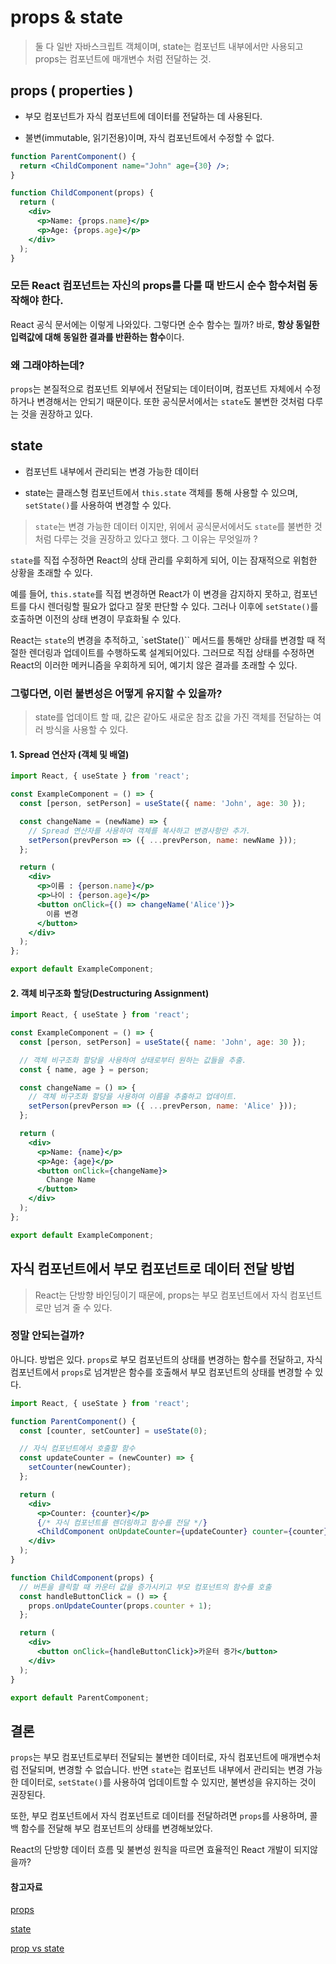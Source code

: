 # props & state
> 둘 다 일반 자바스크립트 객체이며, state는 컴포넌트 내부에서만 사용되고 props는 컴포넌트에 매개변수 처럼 전달하는 것.

## props ( properties )

*  부모 컴포넌트가 자식 컴포넌트에 데이터를 전달하는 데 사용된다.

*  불변(immutable, 읽기전용)이며, 자식 컴포넌트에서 수정할 수 없다.

```jsx
function ParentComponent() {
  return <ChildComponent name="John" age={30} />;
}

function ChildComponent(props) {
  return (
    <div>
      <p>Name: {props.name}</p>
      <p>Age: {props.age}</p>
    </div>
  );
}
```

### 모든 React 컴포넌트는 자신의 props를 다룰 때 반드시 순수 함수처럼 동작해야 한다.
 React 공식 문서에는 이렇게 나와있다. 그렇다면 순수 함수는 뭘까? 바로, **항상 동일한 입력값에 대해 동일한 결과를 반환하는 함수**이다.

### 왜 그래야하는데?
`props`는 본질적으로 컴포넌트 외부에서 전달되는 데이터이며, 컴포넌트 자체에서 수정하거나 변경해서는 안되기 때문이다. 또한 공식문서에서는 `state`도 불변한 것처럼 다루는 것을 권장하고 있다.


## state

* 컴포넌트 내부에서 관리되는 변경 가능한 데이터

*  state는 클래스형 컴포넌트에서 `this.state` 객체를 통해 사용할 수 있으며, `setState()`를 사용하여 변경할 수 있다.

> `state`는 변경 가능한 데이터 이지만, 위에서 공식문서에서도 `state`를 불변한 것처럼 다루는 것을 권장하고 있다고 했다. 그 이유는 무엇일까 ?

`state`를 직접 수정하면 React의 상태 관리를 우회하게 되어, 이는 잠재적으로 위험한 상황을 초래할 수 있다.

예를 들어, `this.state`를 직접 변경하면 React가 이 변경을 감지하지 못하고, 컴포넌트를 다시 렌더링할 필요가 없다고 잘못 판단할 수 있다. 그러나 이후에 `setState()`를 호출하면 이전의 상태 변경이 무효화될 수 있다.

React는 `state`의 변경을 추적하고, `setState()`` 메서드를 통해만 상태를 변경할 때 적절한 렌더링과 업데이트를 수행하도록 설계되어있다. 그러므로 직접 상태를 수정하면 React의 이러한 메커니즘을 우회하게 되어, 예기치 않은 결과를 초래할 수 있다.


### 그렇다면, 이런 불변성은 어떻게 유지할 수 있을까?
> state를 업데이트 할 때, 값은 같아도 새로운 참조 값을 가진 객체를 전달하는 여러 방식을 사용할 수 있다.

#### 1. Spread 연산자 (객체 및 배열)

```jsx
import React, { useState } from 'react';

const ExampleComponent = () => {
  const [person, setPerson] = useState({ name: 'John', age: 30 });

  const changeName = (newName) => {
    // Spread 연산자를 사용하여 객체를 복사하고 변경사항만 추가.
    setPerson(prevPerson => ({ ...prevPerson, name: newName }));
  };

  return (
    <div>
      <p>이름 : {person.name}</p>
      <p>나이 : {person.age}</p>
      <button onClick={() => changeName('Alice')}>
        이름 변경
      </button>
    </div>
  );
};

export default ExampleComponent;
```

#### 2. 객체 비구조화 할당(Destructuring Assignment)

```jsx
import React, { useState } from 'react';

const ExampleComponent = () => {
  const [person, setPerson] = useState({ name: 'John', age: 30 });

  // 객체 비구조화 할당을 사용하여 상태로부터 원하는 값들을 추출.
  const { name, age } = person;

  const changeName = () => {
    // 객체 비구조화 할당을 사용하여 이름을 추출하고 업데이트.
    setPerson(prevPerson => ({ ...prevPerson, name: 'Alice' }));
  };

  return (
    <div>
      <p>Name: {name}</p>
      <p>Age: {age}</p>
      <button onClick={changeName}>
        Change Name
      </button>
    </div>
  );
};

export default ExampleComponent;
```


## 자식 컴포넌트에서 부모 컴포넌트로 데이터 전달 방법
> React는 단방향 바인딩이기 때문에, props는 부모 컴포넌트에서 자식 컴포넌트로만 넘겨 줄 수 있다.

### 정말 안되는걸까?
아니다. 방법은 있다. `props`로 부모 컴포넌트의 상태를 변경하는 함수를 전달하고, 자식 컴포넌트에서 `props`로 넘겨받은 함수를 호출해서 부모 컴포넌트의 상태를 변경할 수 있다.

```jsx
import React, { useState } from 'react';

function ParentComponent() {
  const [counter, setCounter] = useState(0);

  // 자식 컴포넌트에서 호출할 함수
  const updateCounter = (newCounter) => {
    setCounter(newCounter);
  };

  return (
    <div>
      <p>Counter: {counter}</p>
      {/* 자식 컴포넌트를 렌더링하고 함수를 전달 */}
      <ChildComponent onUpdateCounter={updateCounter} counter={counter} />
    </div>
  );
}

function ChildComponent(props) {
  // 버튼을 클릭할 때 카운터 값을 증가시키고 부모 컴포넌트의 함수를 호출
  const handleButtonClick = () => {
    props.onUpdateCounter(props.counter + 1);
  };

  return (
    <div>
      <button onClick={handleButtonClick}>카운터 증가</button>
    </div>
  );
}

export default ParentComponent;
```

## 결론
`props`는 부모 컴포넌트로부터 전달되는 불변한 데이터로, 자식 컴포넌트에 매개변수처럼 전달되며, 변경할 수 없습니다. 반면 `state`는 컴포넌트 내부에서 관리되는 변경 가능한 데이터로, `setState()`를 사용하여 업데이트할 수 있지만, 불변성을 유지하는 것이 권장된다.

또한, 부모 컴포넌트에서 자식 컴포넌트로 데이터를 전달하려면 `props`를 사용하며, 콜백 함수를 전달해 부모 컴포넌트의 상태를 변경해보았다.

React의 단방향 데이터 흐름 및 불변성 원칙을 따르면 효율적인 React 개발이 되지않을까?


#### 참고자료

[props](https://ko.legacy.reactjs.org/docs/components-and-props.html)

[state](https://ko.legacy.reactjs.org/docs/faq-state.html)

[prop vs state](https://github.com/uberVU/react-guide/blob/master/props-vs-state.md)